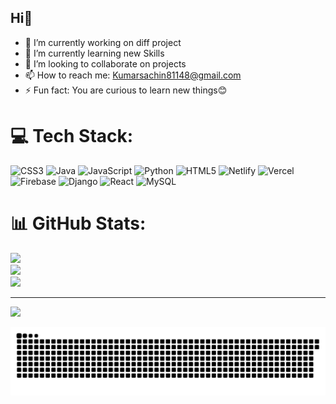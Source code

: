 ## Hi👋

<!--
**Sachin2132/Sachin2132** is a ✨ _special_ ✨ repository because its `README.md` (this file) appears on your GitHub profile.

Here are some ideas to get you started:
-->
- 🔭 I’m currently working on diff project
- 🌱 I’m currently learning new Skills
- 👯 I’m looking to collaborate on projects
- 📫 How to reach me: Kumarsachin81148@gmail.com
- ⚡ Fun fact: You are curious to learn new things😊




# 💻 Tech Stack:
![CSS3](https://img.shields.io/badge/css3-%231572B6.svg?style=for-the-badge&logo=css3&logoColor=white) ![Java](https://img.shields.io/badge/java-%23ED8B00.svg?style=for-the-badge&logo=openjdk&logoColor=white) ![JavaScript](https://img.shields.io/badge/javascript-%23323330.svg?style=for-the-badge&logo=javascript&logoColor=%23F7DF1E) ![Python](https://img.shields.io/badge/python-3670A0?style=for-the-badge&logo=python&logoColor=ffdd54) ![HTML5](https://img.shields.io/badge/html5-%23E34F26.svg?style=for-the-badge&logo=html5&logoColor=white) ![Netlify](https://img.shields.io/badge/netlify-%23000000.svg?style=for-the-badge&logo=netlify&logoColor=#00C7B7) ![Vercel](https://img.shields.io/badge/vercel-%23000000.svg?style=for-the-badge&logo=vercel&logoColor=white) ![Firebase](https://img.shields.io/badge/firebase-%23039BE5.svg?style=for-the-badge&logo=firebase) ![Django](https://img.shields.io/badge/django-%23092E20.svg?style=for-the-badge&logo=django&logoColor=white) ![React](https://img.shields.io/badge/react-%2320232a.svg?style=for-the-badge&logo=react&logoColor=%2361DAFB) ![MySQL](https://img.shields.io/badge/mysql-4479A1.svg?style=for-the-badge&logo=mysql&logoColor=white)
# 📊 GitHub Stats:
![](https://github-readme-stats.vercel.app/api?username=Sachin2132&theme=dark&hide_border=false&include_all_commits=false&count_private=false)<br/>
![](https://github-readme-streak-stats.herokuapp.com/?user=Sachin2132&theme=dark&hide_border=false)<br/>
![](https://github-readme-stats.vercel.app/api/top-langs/?username=Sachin2132&theme=dark&hide_border=false&include_all_commits=false&count_private=false&layout=compact)

---
[![](https://visitcount.itsvg.in/api?id=Sachin2132&icon=0&color=0)](https://visitcount.itsvg.in)




<picture>
  <source media="(prefers-color-scheme: dark)" srcset="https://raw.githubusercontent.com/Sachin2132/Sachin2132/refs/heads/output/github-snake-dark.svg" />
  <source media="(prefers-color-scheme: light)" srcset="https://raw.githubusercontent.com/Sachin2132/Sachin2132/refs/heads/output/github-snake.svg" />
  <img alt="github-snake" src="https://raw.githubusercontent.com/Sachin2132/Sachin2132/refs/heads/output/github-snake.svg" />
</picture>
<!-- Proudly created with GPRM ( https://gprm.itsvg.in ) -->
